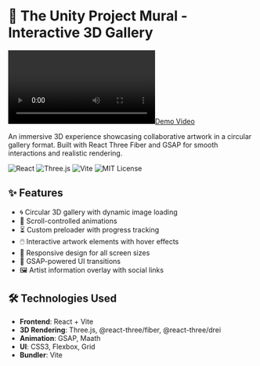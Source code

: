 # 🎨 The Unity Project Mural - Interactive 3D Gallery

[![Demo Video](./public/desc.mp4)](https://unitymural.freab.com)

An immersive 3D experience showcasing collaborative artwork in a circular gallery format. Built with React Three Fiber and GSAP for smooth interactions and realistic rendering.

![React](https://img.shields.io/badge/-React-61DAFB?logo=react&logoColor=white)
![Three.js](https://img.shields.io/badge/-Three.js-000000?logo=three.js&logoColor=white)
![Vite](https://img.shields.io/badge/-Vite-646CFF?logo=vite&logoColor=white)
![MIT License](https://img.shields.io/badge/license-MIT-green)

## ✨ Features

- 🌀 Circular 3D gallery with dynamic image loading
- 🎥 Scroll-controlled animations
- ⏳ Custom preloader with progress tracking
- 🖱️ Interactive artwork elements with hover effects
- 📱 Responsive design for all screen sizes
- 💫 GSAP-powered UI transitions
- 🖼️ Artist information overlay with social links

## 🛠 Technologies Used

- **Frontend**: React + Vite
- **3D Rendering**: Three.js, @react-three/fiber, @react-three/drei
- **Animation**: GSAP, Maath
- **UI**: CSS3, Flexbox, Grid
- **Bundler**: Vite
